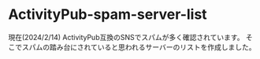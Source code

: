 # ActivityPub-spam-server-list
現在(2024/2/14) ActivityPub互換のSNSでスパムが多く確認されています。
そこでスパムの踏み台にされていると思われるサーバーのリストを作成しました。
